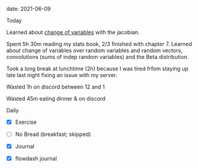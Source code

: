 date: 2021-06-09


Today

Learned about [change of variables](https://mathinsight.org/double_integral_change_variables_introduction) with the jacobian.

Spent 5h 30m reading my stats book, 2/3 finished with chapter 7.
Learned about change of variables over random variables and random vectors,
convolutions (sums of indep random variables) and the Beta distribution.

Took a long break at lunchtime (2h) because I was tired frfom staying up late last night fixing an issue with my server.

Wasted 1h on discord between 12 and 1

Wasted 45m eating dinner & on discord

Daily
- [x] Exercise
- [ ] No Bread (breakfast; skipped)
- [x] Journal
- [x] flowdash journal

